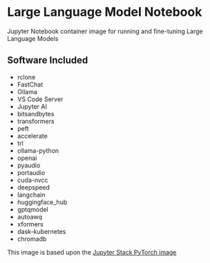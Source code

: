 # Large Language Model Notebook
Jupyter Notebook container image for running and fine-tuning Large Language Models

## Software Included
- rclone
- FastChat
- Ollama
- VS Code Server
- Jupyter AI
- bitsandbytes
- transformers
- peft
- accelerate
- trl
- ollama-python
- openai
- pyaudio
- portaudio
- cuda-nvcc
- deepspeed
- langchain
- huggingface_hub
- gptqmodel
- autoawq
- xformers
- dask-kubernetes
- chromadb

This image is based upon the [Jupyter Stack PyTorch image](https://github.com/jupyter/docker-stacks/tree/main/images/pytorch-notebook)
